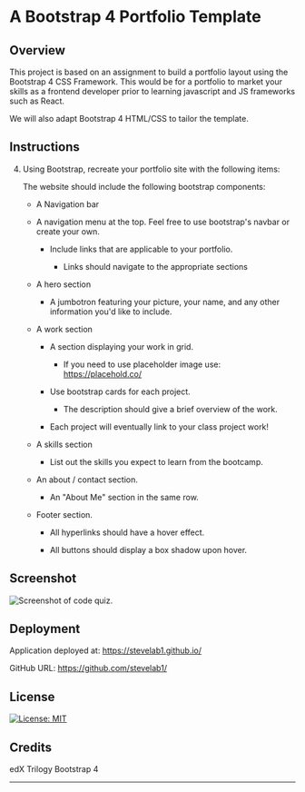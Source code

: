 # A Bootstrap 4 Portfolio Template

## Overview

This project is based on an assignment to build a portfolio layout using the Bootstrap 4 CSS Framework. This would be for a portfolio to market your skills as a frontend developer prior to learning javascript and JS frameworks such as React.

We will also adapt Bootstrap 4 HTML/CSS to tailor the template.

## Instructions

4. Using Bootstrap, recreate your portfolio site with the following items:

   The website should include the following bootstrap components:

   - A Navigation bar

   - A navigation menu at the top. Feel free to use bootstrap's navbar or create your own.

     - Include links that are applicable to your portfolio.

       - Links should navigate to the appropriate sections

   - A hero section

     - A jumbotron featuring your picture, your name, and any other information you'd like to include.

   - A work section

     - A section displaying your work in grid.

       - If you need to use placeholder image use: https://placehold.co/

     - Use bootstrap cards for each project.

       - The description should give a brief overview of the work.

     - Each project will eventually link to your class project work!

   - A skills section

     - List out the skills you expect to learn from the bootcamp.

   - An about / contact section.

     - An "About Me" section in the same row.

   - Footer section.

     - All hyperlinks should have a hover effect.

     - All buttons should display a box shadow upon hover.

## Screenshot

![Screenshot of code quiz.](./assets/Screenshot.png)

## Deployment

Application deployed at:
https://stevelab1.github.io/

GitHub URL:
https://github.com/stevelab1/

## License

[![License: MIT](https://img.shields.io/badge/License-MIT-yellow.svg)](https://opensource.org/licenses/MIT)

## Credits

edX
Trilogy
Bootstrap 4

---
